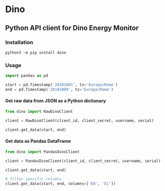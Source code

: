 # Dino
## Python API client for Dino Energy Monitor

### Installation
`python3 -m pip install dino`

### Usage

```python
import pandas as pd

start = pd.Timestamp('20181001', tz='Europe/Rome')
end = pd.Timestamp('20181009', tz='Europe/Rome')
```

#### Get raw data from JSON as a Python dictionary
```python
from dino import RawDinoClient

client = RawDinoClient(client_id, client_secret, username, serial)

client.get_data(start, end)
```

#### Get data as Pandas DataFrame
```python
from dino import PandasDinoClient

client = PandasDinoClient(client_id, client_secret, username, serial)

client.get_data(start, end)

# filter specific columns
client.get_data(start, end, columns=['E0', 'E1'])
```
